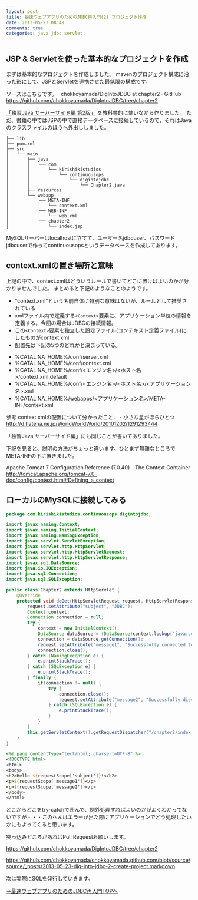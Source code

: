 ```yaml
---
layout: post
title: 最速ウェブアプリのためのJDBC再入門(2) プロジェクト作成
date: 2013-05-23 08:48
comments: true
categories: java jdbc servlet
---
```


## JSP & Servletを使った基本的なプロジェクトを作成

まずは基本的なプロジェクトを作成しました。
mavenのプロジェクト構成に沿った形にして、JSPとServletを連携させた最低限の構成です。

ソースはこちらです。　
chokkoyamada/DigIntoJDBC at chapter2 · GitHub
https://github.com/chokkoyamada/DigIntoJDBC/tree/chapter2

[「独習Java サーバーサイド編 第2版」](http://www.amazon.co.jp/独習Javaサーバサイド編-第2版-山田-祥寛/dp/4798130494) を教科書的に使いながら作りました。
ただ、書籍の中ではJSPの中で直接データベースに接続しているので、それはJavaのクラスファイルのほうへ外出ししました。

```
├── lib
├── pom.xml
├── src
│   └── main
│       ├── java
│       │   └── com
│       │       └── kirishikistudios
│       │           └── continuousops
│       │               └── digintojdbc
│       │                   └── Chapter2.java
│       ├── resources
│       └── webapp
│           ├── META-INF
│           │   └── context.xml
│           ├── WEB-INF
│           │   └── web.xml
│           └── chapter2
│               └── index.jsp
```

MySQLサーバーはlocalhostに立てて、ユーザー名jdbcuser、パスワードjdbcuserで作ってcontinuousopsというデータベースを作成してあります。

## context.xmlの置き場所と意味

上記の中で、context.xmlはどういうルールで書いてどこに置けばよいのかが分かりませんでした。
まとめると下記のようなことのようです。

* "context.xml"という名前自体に特別な意味はないが、ルールとして推奨されている
* xmlファイル内で定義する`<Context>`要素に、アプリケーション単位の情報を定義する。今回の場合はJDBCの接続情報。
* この`<Context>`要素を独立した設定ファイル(コンテキスト定義ファイル)にしたものがcontext.xml
* 配置先は下記の5つのどれかと決まっている。

- %CATALINA_HOME%/conf/server.xml
- %CATALINA_HOME%/conf/context.xml
- %CATALINA_HOME%/conf/<エンジン名>/<ホスト名>/context.xml.default
- %CATALINA_HOME%/conf/<エンジン名>/<ホスト名>/<アプリケーション名>.xml
- %CATALINA_HOME%/webapps/<アプリケーション名>/META-INF/context.xml

参考
context.xmlの配置について分かったこと． - 小さな星がほらひとつ
http://d.hatena.ne.jp/WorldWorldWorld/20101202/1291293444

「独習Java サーバーサイド編」にも同じことが書いてありました。

下記を見ると、説明の方法がちょっと違います。ひとまず無難なところでMETA-INFの下に置きました。

Apache Tomcat 7 Configuration Reference (7.0.40) - The Context Container
http://tomcat.apache.org/tomcat-7.0-doc/config/context.html#Defining_a_context


## ローカルのMySQLに接続してみる


``` java Chapter2.java
package com.kirishikistudios.continuousops.digintojdbc;

import javax.naming.Context;
import javax.naming.InitialContext;
import javax.naming.NamingException;
import javax.servlet.ServletException;
import javax.servlet.http.HttpServlet;
import javax.servlet.http.HttpServletRequest;
import javax.servlet.http.HttpServletResponse;
import javax.sql.DataSource;
import java.io.IOException;
import java.sql.Connection;
import java.sql.SQLException;

public class Chapter2 extends HttpServlet {
    @Override
    protected void doGet(HttpServletRequest request, HttpServletResponse response) throws ServletException, IOException{
        request.setAttribute("subject", "JDBC");
        Context context;
        Connection connection = null;
        try {
            context = new InitialContext();
            DataSource dataSource = (DataSource)context.lookup("java:comp/env/jdbc/continuousops");
            connection = dataSource.getConnection();
            request.setAttribute("message1", "Successfully connected to database.");
            connection.close();
        } catch (NamingException e) {
            e.printStackTrace();
        } catch (SQLException e) {
            e.printStackTrace();
        } finally {
            if(connection != null) {
                try {
                    connection.close();
                    request.setAttribute("message2", "Successfully disconnected from database.");
                } catch (SQLException e) {
                    e.printStackTrace();
                }
            }
        }
        this.getServletContext().getRequestDispatcher("/chapter2/index.jsp").forward(request, response);
    }
}

```

``` jsp index.jsp
<%@ page contentType="text/html; charsert=UTF-8" %>
<!DOCTYPE html>
<html>
<body>
<h2>Hello ${requestScope['subject']}!</h2>
<p>${requestScope['message1']}</p>
<p>${requestScope['message2']}</p>
</body>
</html>

```

どこからどこをtry-catchで囲んで、例外処理すればよいのかがよくわかってないですが・・・このへんはエラーが出た際にアプリケーションでどう処理したいかにもよってくると思います。

突っ込みどころがあればPull Requestお願いします。

https://github.com/chokkoyamada/DigIntoJDBC/tree/chapter2

https://github.com/chokkoyamada/chokkoyamada.github.com/blob/source/source/_posts/2013-05-23-dig-into-jdbc-2-create-project.markdown

次は実際にSQLを発行していきます。

[→最速ウェブアプリのためのJDBC再入門TOPへ](/special/jdbc)

